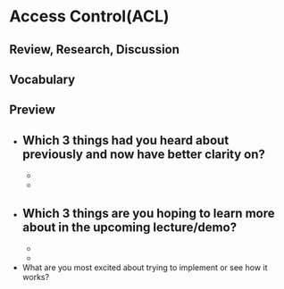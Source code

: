 # Access Control(ACL)

## Review, Research, Discussion

## Vocabulary

## Preview
- Which 3 things had you heard about previously and now have better clarity on?
    - 
    - 
    - 
- Which 3 things are you hoping to learn more about in the upcoming lecture/demo?
    - 
    - 
    - 
- What are you most excited about trying to implement or see how it works?